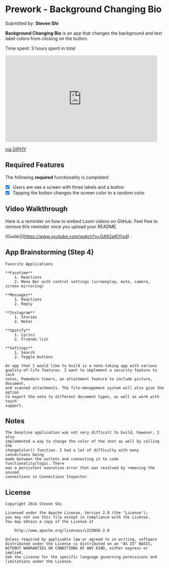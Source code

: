 # Prework - Background Changing Bio

Submitted by: **Steven Shi**

**Background Changing Bio** is an app that changes the background and text label 
colors from clicking on the button.

Time spent: 3 hours spent in total

<iframe src="https://giphy.com/embed/yppE4sSwudammEqwip" width="480" height="274" frameBorder="0" class="giphy-embed" allowFullScreen></iframe><p><a href="https://giphy.com/gifs/yppE4sSwudammEqwip">via GIPHY</a></p>

## Required Features

The following **required** functionality is completed:

- [x] Users are see a screen with three labels and a button
- [x] Tapping the button changes the screen color to a random color
 
## Video Walkthrough

Here is a reminder on how to embed Loom videos on GitHub. Feel free to remove this reminder once you upload your README. 

[Guide]](https://www.youtube.com/watch?v=GA92eKlYio4) .

## App Brainstorming (Step 4)

    Favorite Applications
        
    **Facetime**
        1. Reactions
        2. Menu Bar with control settings (screenplay, mute, camera, screen mirroring)
        
    **Messages**
        1. Reactions
        2. Reply
        
    **Instagram**
        1. Stories
        2. Notes
        
    **Spotify**
        1. Lyrics
        2. Friends list
        
    **Settings**
        1. Search
        2. Toggle buttons

    An app that I would like to build is a note-taking app with various 
    quality-of-life features. I want to implement a security feature to lock 
    notes, Pomodoro timers, an attachment feature to include picture, document, 
    and scanned attachments. The file-management system will also give the option 
    to export the note to different document types, as well as work with touch 
    support.

## Notes

    The baseline application was not very difficult to build, however, I also 
    implemented a way to change the color of the text as well by calling the 
    changeColor() function. I had a lot of difficulty with many connections being 
    made between the outlets and connecting it to code functionality/logic. There 
    was a persistent execution error that was resolved by removing the unused 
    connections in Connections Inspector.

## License

    Copyright 2024 Steven Shi

    Licensed under the Apache License, Version 2.0 (the "License");
    you may not use this file except in compliance with the License.
    You may obtain a copy of the License at

        http://www.apache.org/licenses/LICENSE-2.0

    Unless required by applicable law or agreed to in writing, software
    distributed under the License is distributed on an "AS IS" BASIS,
    WITHOUT WARRANTIES OR CONDITIONS OF ANY KIND, either express or implied.
    See the License for the specific language governing permissions and
    limitations under the License.
